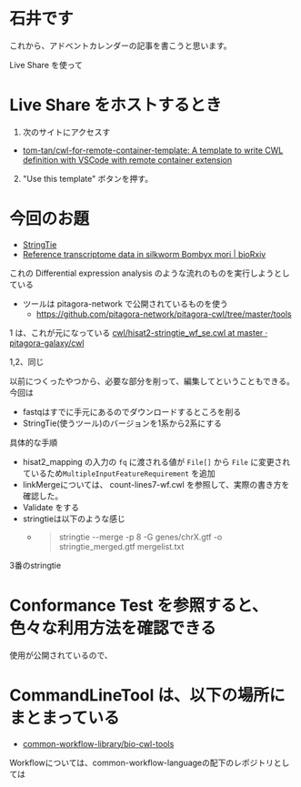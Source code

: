 # 石井です

これから、アドベントカレンダーの記事を書こうと思います。



Live Share を使って

# Live Share をホストするとき

1. 次のサイトにアクセスす
  - [tom\-tan/cwl\-for\-remote\-container\-template: A template to write CWL definition with VSCode with remote container extension](https://github.com/tom-tan/cwl-for-remote-container-template)
2. "Use this template" ボタンを押す。




# 今回のお題

- [StringTie](https://ccb.jhu.edu/software/stringtie/index.shtml?t=manual)
- [Reference transcriptome data in silkworm Bombyx mori \| bioRxiv](https://www.biorxiv.org/content/10.1101/805978v2.full)

これの Differential expression analysis のような流れのものを実行しようとしている

- ツールは pitagora-network で公開されているものを使う
  - https://github.com/pitagora-network/pitagora-cwl/tree/master/tools

1 は、これが元になっている
[cwl/hisat2\-stringtie\_wf\_se\.cwl at master · pitagora\-galaxy/cwl](https://github.com/pitagora-galaxy/cwl/blob/master/workflows/hisat2-stringtie/single_end/hisat2-stringtie_wf_se.cwl)

1,2、同じ

以前につくったやつから、必要な部分を削って、編集してということもできる。
今回は
- fastqはすでに手元にあるのでダウンロードするところを削る
- StringTie(使うツール)のバージョンを1系から2系にする

具体的な手順
- hisat2_mapping の入力の `fq` に渡される値が `File[]` から `File` に変更されているため`MultipleInputFeatureRequirement` を追加
- linkMergeについては、 count-lines7-wf.cwl を参照して、実際の書き方を確認した。
- Validate をする
- stringtieは以下のような感じ
  - > stringtie --merge -p 8 -G genes/chrX.gtf -o stringtie_merged.gtf mergelist.txt

3番のstringtie

# Conformance Test を参照すると、色々な利用方法を確認できる

使用が公開されているので、

# CommandLineTool は、以下の場所にまとまっている

- [common\-workflow\-library/bio\-cwl\-tools](https://github.com/common-workflow-library/bio-cwl-tools)

Workflowについては、common-workflow-languageの配下のレポジトリとしては
